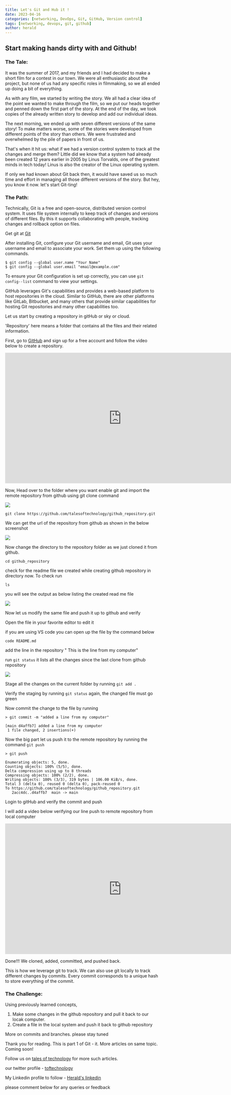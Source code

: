 ```yaml
---
title: Let's Git and Hub it !
date: 2023-04-16
categories: [networking, DevOps, Git, GitHub, Version control]
tags: [networking, devops, git, github]
author: herald
---
```


## __Start making hands dirty with and Github!__

### __The Tale:__

It was the summer of 2017, and my friends and I had decided to make a short film for a contest in our town. We were all enthusiastic about the project, but none of us had any specific roles in filmmaking, so we all ended up doing a bit of everything.

As with any film, we started by writing the story. We all had a clear idea of the point we wanted to make through the film, so we put our heads together and penned down the first part of the story. At the end of the day, we took copies of the already written story to develop and add our individual ideas.

The next morning, we ended up with seven different versions of the same story! To make matters worse, some of the stories were developed from different points of the story than others. We were frustrated and overwhelmed by the pile of papers in front of us.

That's when it hit us: what if we had a version control system to track all the changes and merge them? Little did we know that a system had already been created 12 years earlier in 2005 by Linus Torvalds, one of the greatest minds in tech today! Linus is also the creator of the Linux operating system.

If only we had known about Git back then, it would have saved us so much time and effort in managing all those different versions of the story. But hey, you know it now. let's start Git-ting!

### __The Path:__

Technically, Git is a free and open-source, distributed version control system. It uses file system internally to keep track of changes and versions of different files. By this it supports collaborating with people, tracking changes and rollback option on files. 

Get git at  [Git](https://git-scm.com/downloads)

After installing Git, configure your Git username and email, Git uses your username and email to associate your work. Set them up using the following commands.
```shell
$ git config --global user.name "Your Name"
$ git config --global user.email "email@example.com"
```
To ensure your Git configuration is set up correctly, you can use `git config--list` command to view your settings.

GitHub leverages Git's capabilities and provides a web-based platform to host repositories in the cloud. Similar to GitHub, there are other platforms like GitLab, Bitbucket, and many others that provide similar capabilities for hosting Git repositories and many other capabilities too.

Let us start by creating a repository in gitHub or sky or cloud.

'Repository'  here means a folder that contains all the files and their related information.

First, go to [GitHub](https://github.com/) and sign up for a free account and follow the video below to create a repository.

<iframe width="752" height="423" src="https://www.youtube.com/embed/ePdzRZYOciM" title="YouTube video player" frameborder="0" allow="accelerometer; autoplay; clipboard-write; encrypted-media; gyroscope; picture-in-picture; web-share" allowfullscreen></iframe>

Now, Head over to the folder where you want enable git and import the remote repository from github using git clone command

![](/assets/img/favicons/gitclone.jpg)

```shell
git clone https://github.com/talesoftechnology/github_repository.git
```
We can get the url of the repository from github as shown in the below screenshot

![](/assets/img/favicons/httpcopy.jpg)

Now change the directory to the repository folder as we just cloned it from github.

```shell
cd github_repository
```
check for the readme file we created while creating github repository in directory now. To check run

```shell
ls
```

you will see the output as below listing the created read me file


![](/assets/img/favicons/lscontents.jpg)

Now let us modify the same file and push it up to github and verify

Open the file in your favorite editor to edit it 

if you are using VS code you can open up the file by the command below

```shell
code README.md
```

add the line in the repository " This is the line from my computer"

run `git status` it lists all the changes since the last clone from github repository

![](/assets/img/favicons/gitstatus.jpg)

Stage all the changes on the current folder by running `git add .`

Verify the staging by running `git status` again, the changed file must go green

Now commit the change to the file by running

```shell
> git commit -m "added a line from my computer"

[main d4affb7] added a line from my computer
 1 file changed, 2 insertions(+)
```

Now the big part let us push it to the remote repository by running the command `git push`

```shell
> git push

Enumerating objects: 5, done.
Counting objects: 100% (5/5), done.
Delta compression using up to 8 threads
Compressing objects: 100% (2/2), done.
Writing objects: 100% (3/3), 319 bytes | 106.00 KiB/s, done.
Total 3 (delta 0), reused 0 (delta 0), pack-reused 0
To https://github.com/talesoftechnology/github_repository.git
   2acc4dc..d4affb7  main -> main
   ```

Login to gitHub and verify the commit and push

I will add a video below verifying our line push to remote repository from local computer

<iframe width="752" height="423" src="https://www.youtube.com/embed/ETSSOaerIZM" title="YouTube video player" frameborder="0" allow="accelerometer; autoplay; clipboard-write; encrypted-media; gyroscope; picture-in-picture; web-share" allowfullscreen></iframe>

Done!!! We cloned, added, committed, and pushed back.

This is how we leverage git to track. We can also use git locally to track different changes by commits. Every commit corresponds to a unique hash to store everything of the commit.


### __The Challenge:__

Using previously learned concepts, 

1. Make some changes in the github repository and pull it back to our locak computer.
2. Create a file in the local system and push it back to github repository



More on commits and branches. please stay tuned

Thank you for reading. This is part 1 of Git - it. More articles on same topic. Coming soon!

Follow us on [tales of technology](https://talesoftechnology.github.io) for more such articles.

our twitter profile - [toftechnology](https://twitter.com/toftechnology)

My Linkedin profile to follow - [Herald's linkedin](https://linkedin.com/in/herald126/)

please comment below for any queries or feedback